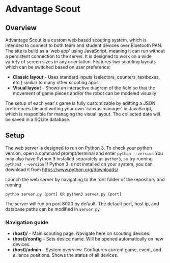 # Advantage Scout
## Overview
Advantage Scout is a custom web based scouting system, which is intended to connect to both team and student devices over Bluetooth PAN. The site is build as a 'web app' using JavaScript, meaning it can run without a persistent connection to the server. It is designed to work on a wide variety of screen sizes in any orientation. Features two scouting layouts which can be switched based on user preference:

* **Classic layout** - Uses standard inputs (selectors, counters, textboxes, etc.) simliar to many other scouting apps
* **Visual layout** - Shows an interactive diagram of the field so that the movement of game pieces and/or the robot can be modeled visually

The setup of each year's game is fully customizable by editting a JSON preferences file and writing your own 'canvas manager' in JavaScript, which is responible for managing the visual layout. The collected data will be saved in a SQLite database.

## Setup
The web server is designed to run on Python 3. To check your python version, open a command prompt/terminal and enter `python --version` You may also have Python 3 installed separately as `python3`, so try running `python3 --version` If Python 3 is not installed on your system, you can download it from https://www.python.org/downloads/

Launch the web server by navigating to the root folder of the repository and running
```
python server.py [port] OR python3 server.py [port]
```
The server will run on port 8000 by default. The default port, host ip, and database paths can be modified in `server.py`

### Navigation guide
* **(host)/** - Main scouting page. Navigate here on scouting devices.
* **(host)/config** - Sets device name. Will be opened automatically on new devices.
* **(host)/admin** - System overview. Configures current game, event, and alliance positions. Shows the status of all devices.
